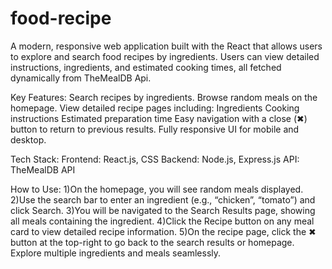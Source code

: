 # food-recipe

A modern, responsive web application built with the React that allows users to explore and search food recipes by ingredients. Users can view detailed instructions, ingredients, and estimated cooking times, all fetched dynamically from TheMealDB Api.

Key Features:
Search recipes by ingredients.
Browse random meals on the homepage.
View detailed recipe pages including:
   Ingredients
   Cooking instructions
   Estimated preparation time
Easy navigation with a close (✖) button to return to previous results.
Fully responsive UI for mobile and desktop.

Tech Stack:
Frontend: React.js, CSS
Backend: Node.js, Express.js
API: TheMealDB API

How to Use:
1)On the homepage, you will see random meals displayed.
2)Use the search bar to enter an ingredient (e.g., “chicken”, “tomato”) and click Search.
3)You will be navigated to the Search Results page, showing all meals containing the ingredient.
4)Click the Recipe button on any meal card to view detailed recipe information.
5)On the recipe page, click the ✖ button at the top-right to go back to the search results or homepage.
Explore multiple ingredients and meals seamlessly.
